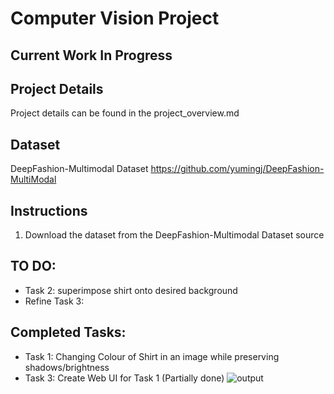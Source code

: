 # Computer Vision Project
## Current Work In Progress

## Project Details
Project details can be found in the project_overview.md 

## Dataset
DeepFashion-Multimodal Dataset https://github.com/yumingj/DeepFashion-MultiModal 

## Instructions
1. Download the dataset from the DeepFashion-Multimodal Dataset source

## TO DO:
- Task 2: superimpose shirt onto desired background
- Refine Task 3: 

## Completed Tasks:
- Task 1: Changing Colour of Shirt in an image while preserving shadows/brightness
- Task 3: Create Web UI for Task 1 (Partially done)
  ![output](https://github.com/solarspaceclouds/ComputerVision-DeepFashion/assets/65459827/33423f1d-492d-4f4e-a89f-91eb975cfb0b)

